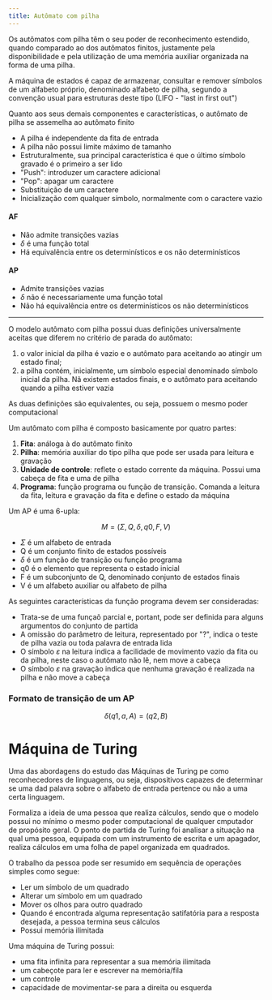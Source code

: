 ```yaml
---
title: Autômato com pilha
---
```


Os autômatos com pilha têm o seu poder de reconhecimento estendido, quando comparado ao dos autômatos finitos, justamente pela disponibilidade e pela utilização de uma memória auxiliar organizada na forma de uma pilha.

A máquina de estados é capaz de armazenar, consultar e remover símbolos de um alfabeto próprio, denominado alfabeto de pilha, segundo a convenção usual para estruturas deste tipo (LIFO - "last in first out")

Quanto aos seus demais componentes e características, o autômato de pilha se assemelha ao autômato finito

* A pilha é independente da fita de entrada
* A pilha não possui limite máximo de tamanho
* Estruturalmente, sua principal característica é que o último símbolo gravado é o primeiro a ser lido
* "Push": introduzer um caractere adicional
* "Pop": apagar um caractere
* Substituição de um caractere
* Inicialização com qualquer símbolo, normalmente com o caractere vazio

#### AF

* Não admite transições vazias
* $\delta$ é uma função total
* Há equivalência entre os determinísticos e os não determinísticos

#### AP

* Admite transições vazias
* $\delta$ não é necessariamente uma função total
* Não há equivalência entre os determinísticos os não determinísticos

---

O modelo autômato com pilha possui duas definições universalmente aceitas que diferem no critério de parada do autômato:

1. o valor inicial da pilha é vazio e o autômato para aceitando ao atingir um estado final;
2. a pilha contém, inicialmente, um símbolo especial denominado símbolo inicial da pilha. Nã existem estados finais, e o autômato para aceitando quando a pilha estiver vazia

As duas definições são equivalentes, ou seja, possuem o mesmo poder computacional

Um autômato com pilha é composto basicamente por quatro partes:

1. **Fita**: análoga à do autômato finito
2. **Pilha**: memória auxiliar do tipo pilha que pode ser usada para leitura e gravação
3. **Unidade de controle**: reflete o estado corrente da máquina. Possui uma cabeça de fita e uma de pilha
4. **Programa**: função programa ou função de transição. Comanda a leitura da fita, leitura e gravação da fita e define o estado da máquina

Um AP é uma 6-upla:

$$M = (\Sigma, Q, \delta, q0, F, V)$$

* $\Sigma$ é um alfabeto de entrada
* Q é um conjunto finito de estados possíveis
* $\delta$ é um função de transição ou função programa
* q0 é o elemento que representa o estado inicial
* F é um subconjunto de Q, denominado conjunto de estados finais
* V é um alfabeto auxiliar ou alfabeto de pilha


As seguintes características da função programa devem ser consideradas:

* Trata-se de uma funçaõ parcial e, portant, pode ser definida para alguns argumentos do conjunto de partida
* A omissão do parâmetro de leitura, representado por "?", indica o teste de pilha vazia ou toda palavra de entrada lida
* O símbolo $\varepsilon$ na leitura indica a facilidade de movimento vazio da fita ou da pilha, neste caso o autômato não lê, nem move a cabeça
* O símbolo $\varepsilon$ na gravação indica que nenhuma gravação é realizada na pilha e não move a cabeça

### Formato de transição de um AP

$$\delta (q1, a, A) = {(q2, B)}$$

# Máquina de Turing

Uma das abordagens do estudo das Máquinas de Turing pe como reconhecedores de linguagens, ou seja, dispositivos capazes de determinar se uma dad palavra sobre o alfabeto de entrada pertence ou não a uma certa linguagem.

Formaliza a ideia de uma pessoa que realiza cálculos, sendo que o modelo possui no mínimo o mesmo poder computacional de qualquer cmputador de propósito geral.
O ponto de partida de Turing foi analisar a situação na qual uma pessoa, equipada com um instrumento de escrita e um apagador, realiza cálculos em uma folha de papel organizada em quadrados.

O trabalho da pessoa pode ser resumido em sequência de operações simples como segue:

* Ler um símbolo de um quadrado
* Alterar um símbolo em um quadrado
* Mover os olhos para outro quadrado
* Quando é encontrada alguma representação satifatória para a resposta desejada, a pessoa termina seus cálculos
* Possui memória ilimitada

Uma máquina de Turing possui:

* uma fita infinita para representar a sua memória ilimitada
* um cabeçote para ler e escrever na memória/fila
* um controle
* capacidade de movimentar-se para a direita ou esquerda
